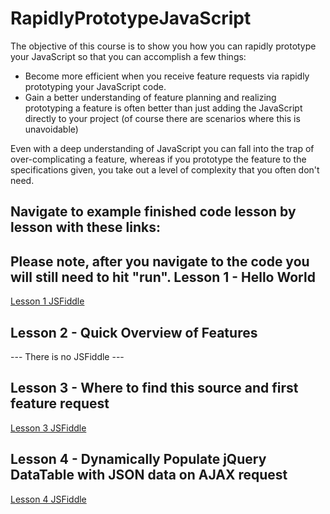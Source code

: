 # RapidlyPrototypeJavaScript
The objective of this course is to show you how you can rapidly prototype your JavaScript so that you can accomplish a few things: 

 - Become more efficient when you receive feature requests via rapidly prototyping your JavaScript code.
 - Gain a better understanding of feature planning and realizing prototyping a feature is often better than just adding the JavaScript directly to your project (of course there are scenarios where this is unavoidable)

Even with a deep understanding of JavaScript you can fall into the trap of over-complicating a feature, whereas if you prototype the feature to the specifications given, you take out a level of complexity that you often don't need. 

## Navigate to example finished code lesson by lesson with these links:
Please note, after you navigate to the code you will still need to hit "run".
Lesson 1 - Hello World
----------------------
[Lesson 1 JSFiddle](http://jsfiddle.net/gh/get/library/pure/chennighan/RapidlyPrototypeJavaScript/tree/master/lesson1/)

Lesson 2 - Quick Overview of Features
-------------------------------------
--- There is no JSFiddle ---

Lesson 3 - Where to find this source and first feature request
--------------------------------------------------------------
[Lesson 3 JSFiddle](http://jsfiddle.net/gh/get/jquery/2.2/chennighan/RapidlyPrototypeJavaScript/tree/master/lesson3/)


Lesson 4 - Dynamically Populate jQuery DataTable with JSON data on AJAX request
-------------------------------------------------------------------------------
[Lesson 4 JSFiddle](http://jsfiddle.net/gh/get/jquery/2.2/chennighan/RapidlyPrototypeJavaScript/tree/master/lesson4/)
